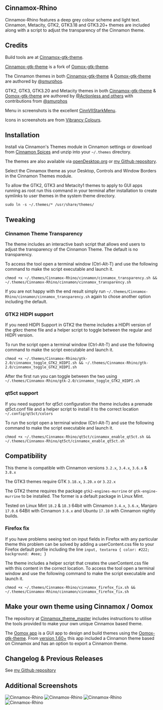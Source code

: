 ## Cinnamox-Rhino

Cinnamox-Rhino features a deep grey colour scheme and light text. Cinnamon, Metacity, GTK2, GTK3.18 and GTK3.20+ themes are included along with a script to adjust the transparency of the Cinnamon theme.

## Credits

Build tools are at [Cinnamox-gtk-theme](https://github.com/smurphos/cinnamox-gtk-theme).

[Cinnamox-gtk-theme](https://github.com/smurphos/cinnamox-gtk-theme) is a fork of [Oomox-gtk-theme](https://github.com/actionless/oomox-gtk-theme).

The Cinnamon themes in both [Cinnamox-gtk-theme](https://github.com/smurphos/cinnamox-gtk-theme) & [Oomox-gtk-theme](https://github.com/actionless/oomox-gtk-theme) are authored by [@smurphos](https://github.com/smurphos).

GTK2, GTK3, GTK3.20 and Metacity themes in both [Cinnamox-gtk-theme](https://github.com/smurphos/cinnamox-gtk-theme) & [Oomox-gtk-theme](https://github.com/actionless/oomox-gtk-theme) are authored by [@Actionless and others](https://github.com/smurphos/cinnamox-gtk-theme/blob/master/CREDITS) with contributions from [@smurphos](https://github.com/smurphos)

Menu in screenshots is the excellent [CinnVIIStarkMenu](https://cinnamon-spices.linuxmint.com/applets/view/281).

Icons in screenshots are from [Vibrancy Colours](http://www.ravefinity.com/p/vibrancy-colors-gtk-icon-theme.html).

## Installation

Install via Cinnamon's Themes module in Cinnamon settings or download from [Cinnamon Spices](https://cinnamon-spices.linuxmint.com/themes) and unzip into your `~/.themes` directory.

The themes are also available via [openDesktop.org](https://www.opendesktop.org/member/491875/) or [my Github repository](https://github.com/smurphos/cinnamox_themes/releases).

Select the Cinnamox theme as your Desktop, Controls and Window Borders in the Cinnamon Themes module.

To allow the GTK2, GTK3 and Metacity1 themes to apply to GUI apps running as root run this command in your terminal after installation to create symlinks to user themes in the system theme directory.

`sudo ln -s ~/.themes/* /usr/share/themes/`

## Tweaking

### Cinnamon Theme Transparency

The theme includes an interactive bash script that allows end users to adjust the transparency of the Cinnamon Theme. The default is no transparency.

To access the tool open a terminal window (Ctrl-Alt-T) and use the following command to make the script executable and launch it. 

`chmod +x ~/.themes/Cinnamox-Rhino/cinnamon/cinnamox_transparency.sh && ~/.themes/Cinnamox-Rhino/cinnamon/cinnamox_transparency.sh`

If you are not happy with the end result simply run `~/.themes/Cinnamox-Rhino/cinnamon/cinnamox_transparency.sh` again to chose another option including the default.

### GTK2 HIDPI support

If you need HIDPI Support in GTK2 the theme includes a HIDPI version of the gtkrc theme file and a helper script to toggle between the regular and HIDPI version.

To run the script open a terminal window (Ctrl-Alt-T) and use the following command to make the script executable and launch it. 

`chmod +x ~/.themes/Cinnamox-Rhino/gtk-2.0/cinnamox_toggle_GTK2_HIDPI.sh && ~/.themes/Cinnamox-Rhino/gtk-2.0/cinnamox_toggle_GTK2_HIDPI.sh`

After the first run you can toggle between the two using `~/.themes/Cinnamox-Rhino/gtk-2.0/cinnamox_toggle_GTK2_HIDPI.sh`

### qt5ct support

If you need support for qt5ct configuration the theme includes a premade qt5ct.conf file and a helper script to install it to the correct location `~/.config/qt5ct/colors`

To run the script open a terminal window (Ctrl-Alt-T) and use the following command to make the script executable and launch it. 

`chmod +x ~/.themes/Cinnamox-Rhino/qt5ct/cinnamox_enable_qt5ct.sh && ~/.themes/Cinnamox-Rhino/qt5ct/cinnamox_enable_qt5ct.sh`

## Compatibility

This theme is compatible with Cinnamon versions `3.2.x`, `3.4.x`, `3.6.x` & `3.8.x`

The GTK3 themes require GTK `3.18.x`, `3.20.x` or `3.22.x`

The GTK2 theme requires the package `gtk2-engines-murrine` or `gtk-engine-murrine` to be installed. The former is a default package in Linux Mint.

Tested on Linux Mint `18.2` & `18.3` 64bit with Cinnamon `3.4.x`, `3.6.x`, Manjaro `17.0.6` 64Bit with Cinnamon `3.6.x` and Ubuntu `17.10` with Cinnamon nightly builds.

### Firefox fix

If you have problems seeing text on input fields in Firefox with any particular theme this problem can be solved by adding a userContent.css file to your Firefox default profile including the line `input, textarea { color: #222; background: #eee; }`

The theme includes a helper script that creates the userContent.css file with this content in the correct location. To access the tool open a terminal window and use the following command to make the script executable and launch it.

`chmod +x ~/.themes/Cinnamox-Rhino/cinnamox_firefox_fix.sh && ~/.themes/Cinnamox-Rhino/cinnamon/cinnamox_firefox_fix.sh`

## Make your own theme using Cinnamox / Oomox

The repository at [Cinnamox_theme_master](https://github.com/smurphos/cinnamox_theme_master) includes instructions to utilise the tools provided to make your own unique Cinnamox based theme.

The [Oomox app](https://github.com/actionless/oomox) is a GUI app to design and build themes using the [Oomox-gtk-theme](https://github.com/actionless/oomox-gtk-theme). From [version 1.60+](https://github.com/actionless/oomox/releases/) this app included a Cinnamon theme based on Cinnamox and has an option to export a Cinnamon theme. 

## Changelog & Previous Releases

See [my Github repository](https://github.com/smurphos/cinnamox_themes/releases)

## Additional Screenshots

![Cinnamox-Rhino](https://github.com/smurphos/cinnamox_themes/raw/master/Screenshots/Rhino-menu.png "Cinnamox-Rhino")
![Cinnamox-Rhino](https://github.com/smurphos/cinnamox_themes/raw/master/Screenshots/Rhino-calendar.png "Cinnamox-Rhino")
![Cinnamox-Rhino](https://github.com/smurphos/cinnamox_themes/raw/master/Screenshots/Rhino-GTK.png  "Cinnamox-Rhino")
![Cinnamox-Rhino](https://github.com/smurphos/cinnamox_themes/raw/master/Screenshots/Rhino-trans.png  "Cinnamox-Rhino")
